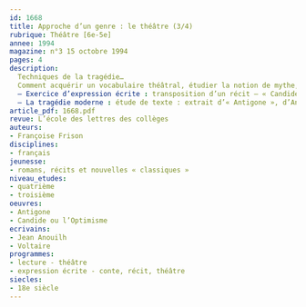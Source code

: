 ```yaml
---
id: 1668
title: Approche d’un genre : le théâtre (3/4)
rubrique: Théâtre [6e-5e]
annee: 1994
magazine: n°3 15 octobre 1994
pages: 4
description: 
  Techniques de la tragédie…
  Comment acquérir un vocabulaire théâtral, étudier la notion de mythe, approcher la culture théâtrale et la diversité des textes de la tragédie antique ou classique…
  – Exercice d’expression écrite : transposition d’un récit – « Candide », de Voltaire – sous forme de texte de comédie (dialogue et didascalies). L’exercice est accompagné d’une fiche-guide pour les élèves
  – La tragédie moderne : étude de texte : extrait d’« Antigone », d’Anouilh
article_pdf: 1668.pdf
revue: L’école des lettres des collèges
auteurs:
- Françoise Frison
disciplines:
- français
jeunesse:
- romans, récits et nouvelles « classiques »
niveau_etudes:
- quatrième
- troisième
oeuvres:
- Antigone
- Candide ou l’Optimisme
ecrivains:
- Jean Anouilh
- Voltaire
programmes:
- lecture - théâtre
- expression écrite - conte, récit, théâtre
siecles:
- 18e siècle
---
```

